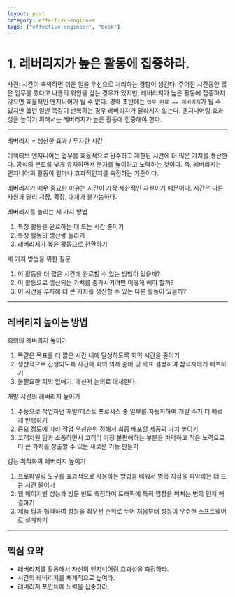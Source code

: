 ```yaml
---
layout: post
category: effective-engineer
tags: ["effective-engineer", "book"]
---
```

# 1. 레버리지가 높은 활동에 집중하라.

사견: 시간이 촉박하면 쉬운 일을 우선으로 처리하는 경향이 생긴다.
주어진 시간동안 많은 업무를 했다고 나름의 위안을 삼는 경우가 있지만, 레버리지가 높은 활동에 집중하지 않으면 효율적인 엔지니어가 될 수 없다.
경력 초반에는 `업무 완료 == 레버리지`가 될 수 있지만 했던 일만 똑같이 반복하는 경우 레버리지가 달라지지 않는다.
엔지니어링 효과성을 높이기 위해서는 레버리지가 높은 활동에 집중해야 한다.

---

레버리지 = 생산한 효과 / 투자한 시간

이펙티브 엔지니어는 업무를 효율적으로 완수하고 제한된 시간에 더 많은 가치를 생산한다.
공식의 분모를 낮게 유지하면서 분자를 높이려고 노력하는 것이다.
즉, 레버리지는 엔지니어의 활동이 얼마나 효과적인지를 측정하는 기준이다.


레버리지가 매우 중요한 이유는 시간이 가장 제한적인 자원이기 때문이다.
시간은 다른 자원과 달리 저장, 확장, 대체가 불가능하다.


레버리지를 늘리는 세 가지 방법
1. 특정 활동을 완료하는 데 드는 시간 줄이기
2. 특정 활동의 생산량 늘리기
3. 레버리지가 높은 활동으로 전환하기


세 가지 방법을 위한 질문
1. 이 활동을 더 짧은 시간에 완료할 수 있는 방법이 있을까?
2. 이 활동으로 생산되는 가치를 증가시키려면 어떻게 해야 할까?
3. 이 시간을 투자해 더 큰 가치를 생산할 수 있는 다른 활동이 있을까?

---
## 레버리지 높이는 방법

회의의 레버리지 높이기
1. 똑같은 목표를 더 짧은 시간 내에 달성하도록 회의 시간을 줄이기
2. 생산적으로 진행되도록 사전에 회의 의제 준비 및 목표 설정하여 참석자에게 배포하기
3. 불필요한 회의 없애기. 메신저 논의로 대체한다.

개발 시간의 레버리지 높이기
1. 수동으로 작업하던 개발/테스트 프로세스 중 일부를 자동화하여 개발 주기 더 빠르게 반복하기
2. 중요 정도에 따라 작업 우선순위 정해서 최종 배포할 제품의 가치 높이기 
3. 고객지원 팀과 소통하면서 고객이 가장 불편해하는 부분을 파악하고 적은 노력으로 더 큰 가치를 창출할 수 있는 새로운 기능 만들기

성능 최적화의 레버리지 높이기
1. 프로파일링 도구를 효과적으로 사용하는 방법을 배워서 병목 지점을 파악하는 데 드는 시간 줄이기
2. 웹 페이지별 성능과 방문 빈도 측정하여 트래픽에 특히 영향을 미치는 병목 먼저 해결하기
3. 제품 팀과 협력하여 성능을 최우선 순위로 두어 처음부터 성능이 우수한 소프트웨어로 설계하기

---

## 핵심 요약
- 레버리지를 활용해서 자신의 엔지니어링 효과성을 측정하라.
- 시간의 레버리지를 체계적으로 높여라.
- 레버리지 포인트에 노력을 집중하라.
